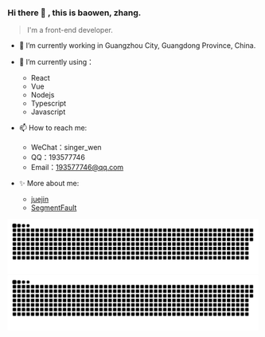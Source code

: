 ### Hi there 👋 , this is baowen, zhang.

> I'm a front-end developer.
 
- 🔭 I’m currently working in Guangzhou City, Guangdong Province, China.
- 🌱 I’m currently using：
  - React
  - Vue
  - Nodejs
  - Typescript
  - Javascript

- 📫 How to reach me:
  - WeChat：singer_wen
  - QQ：193577746
  - Email：193577746@qq.com
- ✨ More about me:
   - [juejin](https://juejin.cn/user/1239904848718135)
   - [SegmentFault](https://segmentfault.com/u/kyriewen)

![light](https://raw.githubusercontent.com/zbw-zbw/zbw-zbw/output/github-contribution-grid-snake.svg#gh-light-mode-only)
![dark](https://raw.githubusercontent.com/zbw-zbw/zbw-zbw/output/github-contribution-grid-snake-dark.svg#gh-dark-mode-only)
